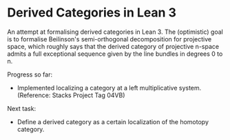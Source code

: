 # Derived Categories in Lean 3

An attempt at formalising derived categories in Lean 3.
The (optimistic) goal is to formalise Beilinson's semi-orthogonal
decomposition for projective space, which roughly says that 
the derived category of projective n-space admits a full 
exceptional sequence given by the line bundles in degrees 0 to n. 

Progress so far:
- Implemented localizing a category at a left multiplicative system. (Reference: Stacks Project Tag 04VB)

Next task:
- Define a derived category as a certain localization of the homotopy category.